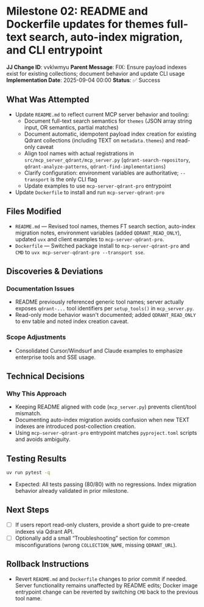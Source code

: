 # Milestone 02: README and Dockerfile updates for themes full-text search, auto-index migration, and CLI entrypoint

**JJ Change ID**: vvklwmyu
**Parent Message**: FIX: Ensure payload indexes exist for existing collections; document behavior and update CLI usage
**Implementation Date**: 2025-09-04 00:00
**Status**: ✅ Success

## What Was Attempted
- Update `README.md` to reflect current MCP server behavior and tooling:
  - Document full-text search semantics for `themes` (JSON array string input, OR semantics, partial matches)
  - Document automatic, idempotent payload index creation for existing Qdrant collections (including TEXT on `metadata.themes`) and read-only caveat
  - Align tool names with actual registrations in `src/mcp_server_qdrant/mcp_server.py` (`qdrant-search-repository`, `qdrant-analyze-patterns`, `qdrant-find-implementations`)
  - Clarify configuration: environment variables are authoritative; `--transport` is the only CLI flag
  - Update examples to use `mcp-server-qdrant-pro` entrypoint
- Update `Dockerfile` to install and run `mcp-server-qdrant-pro`

## Files Modified
- `README.md` — Revised tool names, themes FT search section, auto-index migration notes, environment variables (added `QDRANT_READ_ONLY`), updated `uvx` and client examples to `mcp-server-qdrant-pro`.
- `Dockerfile` — Switched package install to `mcp-server-qdrant-pro` and `CMD` to `uvx mcp-server-qdrant-pro --transport sse`.

## Discoveries & Deviations
### Documentation Issues
- README previously referenced generic tool names; server actually exposes `qdrant-...` tool identifiers per `setup_tools()` in `mcp_server.py`.
- Read-only mode behavior wasn't documented; added `QDRANT_READ_ONLY` to env table and noted index creation caveat.

### Scope Adjustments
- Consolidated Cursor/Windsurf and Claude examples to emphasize enterprise tools and SSE usage.

## Technical Decisions
### Why This Approach
- Keeping README aligned with code (`mcp_server.py`) prevents client/tool mismatch.
- Documenting auto-index migration avoids confusion when new TEXT indexes are introduced post-collection creation.
- Using `mcp-server-qdrant-pro` entrypoint matches `pyproject.toml` scripts and avoids ambiguity.

## Testing Results
```bash
uv run pytest -q
```
- Expected: All tests passing (80/80) with no regressions. Index migration behavior already validated in prior milestone.

## Next Steps
- [ ] If users report read-only clusters, provide a short guide to pre-create indexes via Qdrant API.
- [ ] Optionally add a small “Troubleshooting” section for common misconfigurations (wrong `COLLECTION_NAME`, missing `QDRANT_URL`).

## Rollback Instructions
- Revert `README.md` and `Dockerfile` changes to prior commit if needed. Server functionality remains unaffected by README edits; Docker image entrypoint change can be reverted by switching `CMD` back to the previous tool name.
